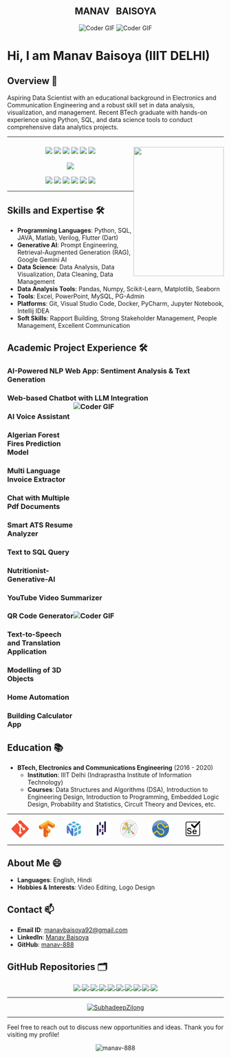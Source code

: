 <div align="center">
	<h2>MANAV &nbsp; BAISOYA</h2>
	<img alt="Coder GIF" height=250 width=350 src="https://cdn.dribbble.com/users/730703/screenshots/6581243/avento.gif" />
 	<img alt="Coder GIF" height=250 width=350 src="https://images.squarespace-cdn.com/content/v1/5769fc401b631bab1addb2ab/1541580611624-TE64QGKRJG8SWAIUS7NS/ke17ZwdGBToddI8pDm48kPoswlzjSVMM-SxOp7CV59BZw-zPPgdn4jUwVcJE1ZvWQUxwkmyExglNqGp0IvTJZamWLI2zvYWH8K3-s_4yszcp2ryTI0HqTOaaUohrI8PI6FXy8c9PWtBlqAVlUS5izpdcIXDZqDYvprRqZ29Pw0o/coding-freak.gif" />

</div>





# Hi, I am Manav Baisoya (IIIT DELHI) 

## Overview 🔭
Aspiring Data Scientist with an educational background in Electronics and Communication Engineering and a robust skill set in data analysis, visualization, and management. Recent BTech graduate with hands-on experience using Python, SQL, and data science tools to conduct comprehensive data analytics projects.






-----

<div>
  <div align="right">
    <img src="https://media.giphy.com/media/oy83DwqHRcR1jJczV3/giphy.gif" align="right" height="300px" width="210px">
  </div>
  
  <div align="left">
    <p align="center">  
      <h3 align="center">
        <img src="https://media.giphy.com/media/DS89v1NqpzCqA/giphy.gif" width="90px">
        <img src="https://media.giphy.com/media/5xaOcLBK3ktpfSfLcVa/giphy.gif" width="50px">
        <img src="https://media.giphy.com/media/QoUU3x1dH505y/giphy.gif" width="50px">
        <img src="https://media.giphy.com/media/LncsBVKWzRKRpzEdMw/giphy.gif" width="50px">
        <img src="https://media.giphy.com/media/KI9S4tfLdMaK4/giphy.gif" width="50px">
        <img src="https://media.giphy.com/media/TlK63Er5sVKVBLMQVMY/giphy.gif" width="50px">
      </h3>
      <p align="center"><img src="https://media.giphy.com/media/ozdUAW4iETQS2OggkO/giphy.gif" width="100px"></p>
      <p align="center">
        <code><a href="https://www.python.org/" target="_blank"><img height="45" src="https://www.vectorlogo.zone/logos/python/python-ar21.svg"></a></code>
        <code><a href="https://jupyter.org/" target="_blank"><img height="45" src="https://www.vectorlogo.zone/logos/jupyter/jupyter-ar21.svg"></a></code>
        <code><a href="https://numpy.org/" target="_blank"><img height="45" src="https://www.vectorlogo.zone/logos/numpy/numpy-ar21.svg"></a></code>
        <code><a href="https://pandas.pydata.org/" target="_blank"><img height="45" src="https://upload.wikimedia.org/wikipedia/commons/e/ed/Pandas_logo.svg"></a></code>
        <code><a href="https://matplotlib.org/" target="_blank"><img height="45" src="https://upload.wikimedia.org/wikipedia/commons/8/84/Matplotlib_icon.svg"></a></code>
        <code><a href="" target="_blank"><img height="45" src="https://seeklogo.com/images/C/c-logo-672525892C-seeklogo.com.png"></a></code>
      </p>
    </p>
   </div>
 </div>
  

--------





## Skills and Expertise 🛠️

- **Programming Languages**: Python, SQL, JAVA, Matlab, Verilog, Flutter (Dart)
- **Generative AI**: Prompt Engineering, Retrieval-Augmented Generation (RAG), Google Gemini AI
- **Data Science**: Data Analysis, Data Visualization, Data Cleaning, Data Management
- **Data Analysis Tools**: Pandas, Numpy, Scikit-Learn, Matplotlib, Seaborn
- **Tools**: Excel, PowerPoint, MySQL, PG-Admin
- **Platforms**: Git, Visual Studio Code, Docker, PyCharm, Jupyter Notebook, Intellij IDEA
- **Soft Skills**: Rapport Building, Strong Stakeholder Management, People Management, Excellent Communication






## Academic Project Experience 🛠️

###  AI-Powered NLP Web App: Sentiment Analysis & Text Generation
### Web-based Chatbot with LLM Integration <img alt="Coder GIF" align="right" height=420 width=350 src="https://github.com/Adam-pw/Adam-pw/blob/main/animation_500_kxa883sd.gif" alt="adam-pw" />



### AI Voice Assistant
### Algerian Forest Fires Prediction Model 
### Multi Language Invoice Extractor 
### Chat with Multiple Pdf Documents 
### Smart ATS Resume Analyzer
### Text to SQL Query
### Nutritionist-Generative-AI  
### YouTube Video Summarizer
### QR Code Generator  <img alt="Coder GIF" align="right" height="250" width="350" src="https://physicsgurukul.files.wordpress.com/2019/02/character-1.gif" />
### Text-to-Speech and Translation Application 
### Modelling of 3D Objects  
### Home Automation 
### Building Calculator App  

## Education 📚
- **BTech, Electronics and Communications Engineering** (2016 - 2020)
	- **Institution**: IIIT Delhi (Indraprastha Institute of Information Technology)
	- **Courses**: Data Structures and Algorithms (DSA), Introduction to Engineering Design, Introduction to Programming, Embedded Logic Design, Probability and Statistics, Circuit Theory and Devices, etc.

---
<p>
  <img src="https://github.com/shaurya-src/shaurya-src/blob/main/Assets/git.png" height=40 hspace=10>
  <img src="https://github.com/shaurya-src/shaurya-src/blob/main/Assets/Tensorflow.png" height=40 hspace=10>
  <img src="https://github.com/shaurya-src/shaurya-src/blob/main/Assets/NumPy.png" height=40 hspace=10>
  <img src="https://github.com/shaurya-src/shaurya-src/blob/main/Assets/pandas_logo.png" height=40 hspace=10>
  <img src="https://github.com/shaurya-src/shaurya-src/blob/main/Assets/Matplotlib.png" height=40 hspace=10>
  <img src="https://github.com/shaurya-src/shaurya-src/blob/main/Assets/scipy.png" height=40 hspace=10>
  <img src="https://github.com/shaurya-src/shaurya-src/blob/main/Assets/selenium.png" height=40 hspace=10>
</p>

----

## About Me 😄
- **Languages**: English, Hindi
- **Hobbies & Interests**: Video Editing, Logo Design

## Contact 📫
- **Email ID**: manavbaisoya92@gmail.com
- **LinkedIn**: [Manav Baisoya](https://www.linkedin.com/in/manav-baisoya-94819012a/)
- **GitHub**: [manav-888](https://github.com/manav-888)

## GitHub Repositories 🗂
<div align="center">
	<a href="https://github.com/manav-888/Translate-and-speech-text">
		<img align="center" src="https://github-readme-stats.vercel.app/api/pin/?username=manav-888&repo=Translate-and-speech-text&theme=radical" />
	</a>
	<a href="https://github.com/manav-888/QR_Code_Generator">
		<img align="center" src="https://github-readme-stats.vercel.app/api/pin/?username=manav-888&repo=QR_Code_Generator&theme=radical" />
	</a>
	<a href="https://github.com/manav-888/calculator_app_by_tkinter">
		<img align="center" src="https://github-readme-stats.vercel.app/api/pin/?username=manav-888&repo=calculator_app_by_tkinter&theme=radical" />
	</a>
	<a href="https://github.com/manav-888/Yotube-video-summarizer">
		<img align="center" src="https://github-readme-stats.vercel.app/api/pin/?username=manav-888&repo=Yotube-video-summarizer&theme=radical" />
	</a>
	<a href="https://github.com/manav-888/Nutritionist-Generative-AI-">
		<img align="center" src="https://github-readme-stats.vercel.app/api/pin/?username=manav-888&repo=Nutritionist-Generative-AI-&theme=radical" />
	</a>
	<a href="https://github.com/manav-888/ATS-RESUME-CHECKER">
		<img align="center" src="https://github-readme-stats.vercel.app/api/pin/?username=manav-888&repo=ATS-RESUME-CHECKER&theme=radical" />
	</a>
	<a href="https://github.com/manav-888/Text-to-SQL-LLM-app">
		<img align="center" src="https://github-readme-stats.vercel.app/api/pin/?username=manav-888&repo=Text-to-SQL-LLM-app&theme=radical" />
	</a>
	<a href="https://github.com/manav-888/Chat-with-Multiple-PDF-Document">
		<img align="center" src="https://github-readme-stats.vercel.app/api/pin/?username=manav-888&repo=Chat-with-Multiple-PDF-Document&theme=radical" />
	</a>
	<a href="https://github.com/manav-888/MultiLanguage-Invoice-Extractor">
		<img align="center" src="https://github-readme-stats.vercel.app/api/pin/?username=manav-888&repo=MultiLanguage-Invoice-Extractor&theme=radical" />
	</a>
	<a href="https://github.com/manav-888/Image_Model">
		<img align="center" src="https://github-readme-stats.vercel.app/api/pin/?username=manav-888&repo=Image_Model&theme=radical" />
	</a>
</div>


----
<p align="center"> <a href="https://github.com/ryo-ma/github-profile-trophy"><img src="https://github-profile-trophy.vercel.app/?username=SubhadeepZilong&layout=compact&theme=algolia" alt="SubhadeepZilong" /></a> </p>

----




Feel free to reach out to discuss new opportunities and ideas. Thank you for visiting my profile!

<p align="center">
	<img src="https://komarev.com/ghpvc/?username=manav-888&label=Views&color=blue&style=plastic" alt="manav-888" />
</p>




  
